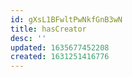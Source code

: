 ```yaml
---
id: gXsL1BFwltPwNkfGnB3wN
title: hasCreator
desc: ''
updated: 1635677452208
created: 1631251416776
---
```




